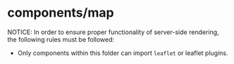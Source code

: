 # components/map

NOTICE: In order to ensure proper functionality of server-side rendering, the following rules must be followed:

-   Only components within this folder can import `leaflet` or leaflet plugins.
